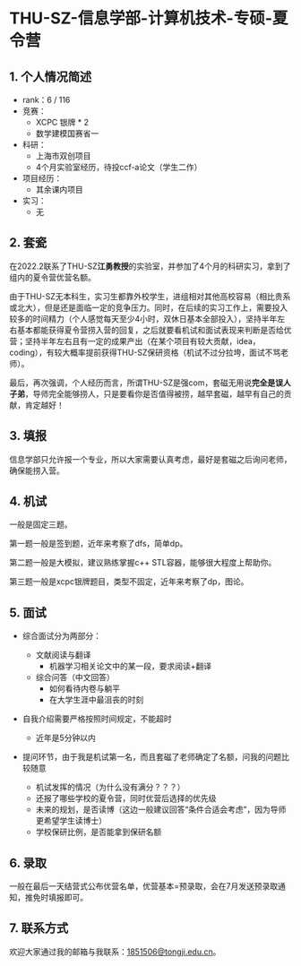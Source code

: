 # THU-SZ-信息学部-计算机技术-专硕-夏令营


## 1. 个人情况简述

* rank：6 / 116
* 竞赛：
  * XCPC 银牌 * 2
  * 数学建模国赛省一
* 科研：
  * 上海市双创项目
  * 4个月实验室经历，待投ccf-a论文（学生二作）
* 项目经历：
  * 其余课内项目
* 实习：
  * 无

## 2. 套瓷

在2022.2联系了THU-SZ**江勇教授**的实验室，并参加了4个月的科研实习，拿到了组内的夏令营优营名额。

由于THU-SZ无本科生，实习生都靠外校学生，进组相对其他高校容易（相比贵系或北大），但是还是面临一定的竞争压力。同时，在后续的实习工作上，需要投入较多的时间精力（个人感觉每天至少4小时，双休日基本全部投入），坚持半年左右基本都能获得夏令营捞入营的回复，之后就要看机试和面试表现来判断是否给优营；坚持半年左右且有一定的成果产出（在某个项目有较大贡献，idea，coding），有较大概率提前获得THU-SZ保研资格（机试不过分拉垮，面试不骂老师）。

最后，再次强调，个人经历而言，所谓THU-SZ是强com，套磁无用说**完全是误人子弟**，导师完全能够捞人，只是要看你是否值得被捞，越早套磁，越早有自己的贡献，肯定越好！

## 3. 填报

信息学部只允许报一个专业，所以大家需要认真考虑，最好是套磁之后询问老师，确保能捞入营。

## 4. 机试

一般是固定三题。

第一题一般是签到题，近年来考察了dfs，简单dp。

第二题一般是大模拟，建议熟练掌握c++ STL容器，能够很大程度上帮助你。

第三题一般是xcpc银牌题目，类型不固定，近年来考察了dp，图论。

## 5. 面试

- 综合面试分为两部分：
  - 文献阅读与翻译
    - 机器学习相关论文中的某一段，要求阅读+翻译
  - 综合问答（中文回答）
    - 如何看待内卷与躺平
    - 在大学生涯中最沮丧的时刻

- 自我介绍需要严格按照时间规定，不能超时
  - 近年是5分钟以内
- 提问环节，由于我是机试第一名，而且套磁了老师确定了名额，问我的问题比较随意
  - 机试发挥的情况（为什么没有满分？？？）
  - 还报了哪些学校的夏令营，同时优营后选择的优先级
  - 未来的规划，是否读博（这边一般建议回答“条件合适会考虑”，因为导师更希望学生读博士）
  - 学校保研比例，是否能拿到保研名额


## 6. 录取

一般在最后一天结营式公布优营名单，优营基本=预录取，会在7月发送预录取通知，推免时填报即可。

## 7. 联系方式

欢迎大家通过我的邮箱与我联系：1851506@tongji.edu.cn。

